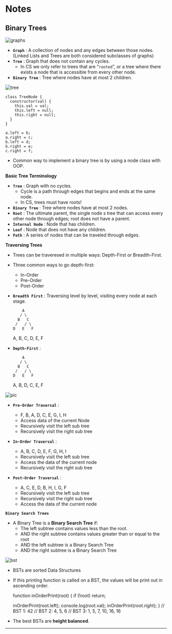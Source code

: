 **Notes**
=========

**Binary Trees**
----------------

![graphs](https://s3-us-west-1.amazonaws.com/appacademy-open-assets/data_structures_algorithms/trees/images/graphs.png)

-   **`Graph`** : A collection of nodes and any edges between those nodes. (Linked Lists and Trees are both considered subclasses of graphs)
-   **`Tree`** : Graph that does not contain any cycles.
    -   In CS we only refer to trees that are “`rooted`”, or a tree where there exists a node that is accessible from every other node.
-   **`Binary Tree`** : Tree where nodes have at most 2 children.

![tree](https://assets.aaonline.io/data_structures_algorithms/trees/images/graph_a.png)

    class TreeNode {
      constructor(val) {
        this.val = val;
        this.left = null;
        this.right = null;
      }
    }

    a.left = b;
    a.right = c;
    b.left = d;
    b.right = e;
    c.right = f;

-   Common way to implement a binary tree is by using a node class with OOP.

**Basic Tree Terminology**

-   **`Tree`** : Graph with no cycles.
    -   Cycle is a path through edges that begins and ends at the same node.
    -   In CS, trees must have roots!
-   **`Binary Tree`** : Tree where nodes have at most 2 nodes.
-   **`Root`** : The ultimate parent, the single node s tree that can access every other node through edges; root does not have a parent.
-   **`Internal Node`** : Node that has children.
-   **`Leaf`** : Node that does not have any children.
-   **`Path`** : A series of nodes that can be traveled through edges.

**Traversing Trees**

-   Trees can be traveresed in multiple ways: Depth-First or Breadth-First.
-   Three common ways to go depth-first:
    -   In-Order
    -   Pre-Order
    -   Post-Order
-   **`Breadth First`** : Traversing level by level, visiting every node at each stage.

            A
           / \
          B   C
         /   / \
        D   E   F
     A, B, C, D, E, F

-   **`Depth-First`** :

            A
           / \
          B   C
         /   / \
        D   E   F
     A, B, D, C, E, F

![pic](https://upload.wikimedia.org/wikipedia/commons/d/dc/Sorted_binary_tree_ALL.svg)

-   **`Pre-Order Traversal`** :

    -   F, B, A, D, C, E, G, I, H
    -   Access data of the current Node
    -   Recursively visit the left sub tree
    -   Recursively visit the right sub tree

-   **`In-Order Traversal`** :

    -   A, B, C, D, E, F, G, H, I
    -   Recursively visit the left sub tree
    -   Access the data of the current node
    -   Recursively visit the right sub tree

-   **`Post-Order Traversal`** :

    -   A, C, E, D, B, H, I, G, F
    -   Recursively visit the left sub tree
    -   Recursively visit the right sub tree
    -   Access the data of the current node

**`Binary Search Trees`**

-   A Binary Tree is a **Binary Search Tree** if:
    -   The left subtree contains values less than the root.
    -   AND the right subtree contains values greater than or equal to the root
    -   AND the left subtree is a Binary Search Tree
    -   AND the right subtree is a Binary Search Tree

![bst](https://assets.aaonline.io/data_structures_algorithms/binary_search_trees/images/bsts.png)

-   BSTs are sorted Data Structures
-   If this printing function is called on a BST, the values will be print out in ascending order.

    function inOrderPrint(root) {
      if (!root) return;

      inOrderPrint(root.left);
      console.log(root.val);
      inOrderPrint(root.right);
    }
    // BST 1: 42
    // BST 2: 4, 5, 6
    // BST 3: 1, 5, 7, 10, 16, 16

-   The best BSTs are **height balanced**.

------------------------------------------------------------------------
